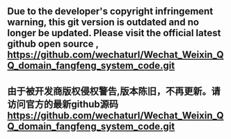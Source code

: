 ## Due to the developer's copyright infringement warning, this git version is outdated and no longer be updated. Please visit the official latest github open source , https://github.com/wechaturl/Wechat_Weixin_QQ_domain_fangfeng_system_code.git

## 由于被开发商版权侵权警告,版本陈旧，不再更新。请访问官方的最新github源码 https://github.com/wechaturl/Wechat_Weixin_QQ_domain_fangfeng_system_code.git

